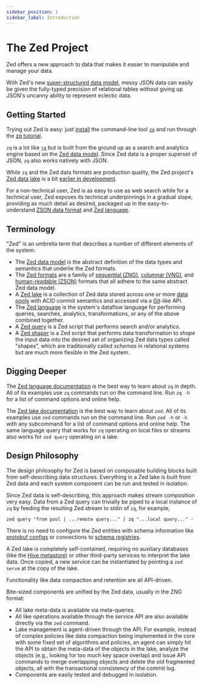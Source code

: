 ```yaml
---
sidebar_position: 1
sidebar_label: Introduction
---
```


# The Zed Project

Zed offers a new approach to data that makes it easier to manipulate and manage
your data.

With Zed's new [super-structured data model](formats/README.md#2-zed-a-super-structured-pattern),
messy JSON data can easily be given the fully-typed precision of relational tables
without giving up JSON's uncanny ability to represent eclectic data.

## Getting Started

Trying out Zed is easy: just [install](install.md) the command-line tool
[`zq`](commands/zq.md) and run through the [zq tutorial](tutorials/zq.md).

`zq` is a lot like [`jq`](https://stedolan.github.io/jq/)
but is built from the ground up as a search and analytics engine based
on the [Zed data model](formats/zed.md).  Since Zed data is a
proper superset of JSON, `zq` also works natively with JSON.

While `zq` and the Zed data formats are production quality, the Zed project's
[Zed data lake](commands/zed.md) is a bit [earlier in development](commands/zed.md#status).

For a non-technical user, Zed is as easy to use as web search
while for a technical user, Zed exposes its technical underpinnings
in a gradual slope, providing as much detail as desired,
packaged up in the easy-to-understand
[ZSON data format](formats/zson.md) and
[Zed language](language/README.md).

## Terminology

"Zed" is an umbrella term that describes
a number of different elements of the system:
* The [Zed data model](formats/zed.md) is the abstract definition of the data types and semantics
that underlie the Zed formats.
* The [Zed formats](formats/README.md) are a family of
[sequential (ZNG)](formats/zng.md), [columnar (VNG)](formats/vng.md),
and [human-readable (ZSON)](formats/zson.md) formats that all adhere to the
same abstract Zed data model.
* A [Zed lake](commands/zed.md) is a collection of Zed data stored
across one or more [data pools](commands/zed.md#data-pools) with ACID commit semantics and
accessed via a [Git](https://git-scm.com/)-like API.
* The [Zed language](language/README.md) is the system's dataflow language for performing
queries, searches, analytics, transformations, or any of the above combined together.
* A  [Zed query](language/overview.md) is a Zed script that performs
search and/or analytics.
* A [Zed shaper](language/shaping.md) is a Zed script that performs
data transformation to _shape_
the input data into the desired set of organizing Zed data types called "shapes",
which are traditionally called _schemas_ in relational systems but are
much more flexible in the Zed system.

## Digging Deeper

The [Zed language documentation](language/README.md)
is the best way to learn about `zq` in depth.
All of its examples use `zq` commands run on the command line.
Run `zq -h` for a list of command options and online help.

The [Zed lake documentation](commands/zed.md)
is the best way to learn about `zed`.
All of its examples use `zed` commands run on the command line.
Run `zed -h` or `-h` with any subcommand for a list of command options
and online help.  The same language query that works for `zq` operating
on local files or streams also works for `zed query` operating on a lake.

## Design Philosophy

The design philosophy for Zed is based on composable building blocks
built from self-describing data structures.  Everything in a Zed lake
is built from Zed data and each system component can be run and tested in isolation.

Since Zed data is self-describing, this approach makes stream composition
very easy.  Data from a Zed query can trivially be piped to a local
instance of `zq` by feeding the resulting Zed stream to stdin of `zq`, for example,
```
zed query "from pool | ...remote query..." | zq "...local query..." -
```
There is no need to configure the Zed entities with schema information
like [protobuf configs](https://developers.google.com/protocol-buffers/docs/proto3)
or connections to
[schema registries](https://docs.confluent.io/platform/current/schema-registry/index.html).

A Zed lake is completely self-contained, requiring no auxiliary databases
(like the [Hive metastore](https://cwiki.apache.org/confluence/display/hive/design))
or other third-party services to interpret the lake data.
Once copied, a new service can be instantiated by pointing a `zed serve`
at the copy of the lake.

Functionality like data compaction and retention are all API-driven.

Bite-sized components are unified by the Zed data, usually in the ZNG format:
* All lake meta-data is available via meta-queries.
* All like operations available through the service API are also available
directly via the `zed` command.
* Lake management is agent-driven through the API.  For example, instead of complex policies
like data compaction being implemented in the core with some fixed set of
algorithms and policies, an agent can simply hit the API to obtain the meta-data
of the objects in the lake, analyze the objects (e.g., looking for too much
key space overlap) and issue API commands to merge overlapping objects
and delete the old fragmented objects, all with the transactional consistency
of the commit log.
* Components are easily tested and debugged in isolation.
